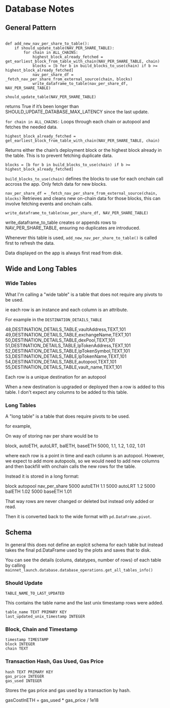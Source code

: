 # Database Notes


## General Pattern

```NAV_PER_SHARE_TABLE = "NAV_PER_SHARE_TABLE"

def add_new_nav_per_share_to_table():
    if should_update_table(NAV_PER_SHARE_TABLE):
        for chain in ALL_CHAINS:
            highest_block_already_fetched = get_earliest_block_from_table_with_chain(NAV_PER_SHARE_TABLE, chain)
            blocks = [b for b in build_blocks_to_use(chain) if b >= highest_block_already_fetched]
            nav_per_share_df = _fetch_nav_per_share_from_external_source(chain, blocks)
            write_dataframe_to_table(nav_per_share_df, NAV_PER_SHARE_TABLE)
```


`should_update_table(NAV_PER_SHARE_TABLE)`

returns True if it’s been longer than SHOULD_UPDATE_DATABASE_MAX_LATENCY since the last update.


`for chain in ALL_CHAINS:`
Loops through each chain or autopool and fetches the needed data. 


`highest_block_already_fetched = get_earliest_block_from_table_with_chain(NAV_PER_SHARE_TABLE, chain)`

Returns either the chain’s deployment block or the highest block already in the table. This is to prevent fetching duplicate data.


`blocks = [b for b in build_blocks_to_use(chain) if b >= highest_block_already_fetched]`


`build_blocks_to_use(chain)` defines the blocks to use for each onchain call accross the app.
Only fetch data for new blocks.


`nav_per_share_df = _fetch_nav_per_share_from_external_source(chain, blocks)`
Retrieves and cleans new on-chain data for those blocks, this can involve fetching events and onchain calls.


`write_dataframe_to_table(nav_per_share_df, NAV_PER_SHARE_TABLE)`

write_dataframe_to_table creates or appends rows to NAV_PER_SHARE_TABLE, ensuring no duplicates are introduced.


Whenever this table is used, `add_new_nav_per_share_to_table()` is called first to refresh the data.


Data displayed on the app is always first read from disk.

## Wide and Long Tables

### Wide Tables

What I'm calling a "wide table" is a table that does not require any pivots to be used.

ie each row is an instance and each column is an attribute.

For example in the `DESTINATION_DETAILS_TABLE`

48,DESTINATION_DETAILS_TABLE,vaultAddress,TEXT,101
49,DESTINATION_DETAILS_TABLE,exchangeName,TEXT,101
50,DESTINATION_DETAILS_TABLE,dexPool,TEXT,101
51,DESTINATION_DETAILS_TABLE,lpTokenAddress,TEXT,101
52,DESTINATION_DETAILS_TABLE,lpTokenSymbol,TEXT,101
53,DESTINATION_DETAILS_TABLE,lpTokenName,TEXT,101
54,DESTINATION_DETAILS_TABLE,autopool,TEXT,101
55,DESTINATION_DETAILS_TABLE,vault_name,TEXT,101

Each row is a unique destination for an autopool


When a new destination is upgraded or deployed then a row is added to this table. I don't expect any columns to be added to this table. 

### Long Tables

A "long table" is a table that does require pivots to be used.

for example, 

On way of storing nav per share would be to 

block, autoETH, autoLRT, balETH, baseETH
5000, 1.1, 1.2, 1.02, 1.01

where each row is a point in time and each column is an autopool. However, we expect to add more autopools, so we would need to add new columns and then backfill with onchain calls the new rows for the table. 


Instead it is stored in a long format:

block	autopool	nav_per_share
5000	autoETH	1.1
5000	autoLRT	1.2
5000	balETH	1.02
5000	baseETH	1.01

That way rows are never changed or deleted but instead only added or read. 

Then it is converted back to the wide format with `pd.DataFrame.pivot`.

## Schema

In general this does not define an explcit schema for each table but instead takes the final pd.DataFrame used by the plots and saves that to disk.

You can see the details (colums, datatypes, number of rows) of each table by calling `mainnet_launch.database.database_operations.get_all_tables_info()`


### Should Update

`TABLE_NAME_TO_LAST_UPDATED`

This contains the table name and the last unix timestamp rows were added.


    table_name TEXT PRIMARY KEY
    last_updated_unix_timestamp INTEGER


### Block, Chain  and Timestamp

    timestamp TIMESTAMP
    block INTEGER
    chain TEXT

### Transaction Hash, Gas Used, Gas Price

    hash TEXT PRIMARY KEY
    gas_price INTEGER
    gas_used INTEGER

Stores the gas price and gas used by a transaction by hash.

gasCostInETH = gas_used * gas_price / 1e18 